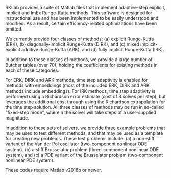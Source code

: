 RKLab provides a suite of Matlab files that implement adaptive-step
explicit, implicit and ImEx Runge-Kutta methods.  This software is designed
for instructional use and has been implemented to be easily understood
and modified.  As a result, certain efficiency-related optimizations
have been omitted.

We currently provide four classes of methods:
(a) explicit Runge-Kutta (ERK),
(b) diagonally-implicit Runge-Kutta (DIRK), and
(c) mixed implicit-explicit additive Runge-Kutta (ARK), and
(d) fully implicit Runge-Kutta (IRK).

In addition to these classes of methods, we provide a large
number of Butcher tables (over 70), holding the coefficients for
existing methods in each of these categories.

For ERK, DIRK and ARK methods, time step adaptivity is enabled for methods
with embeddings (most of the included ERK, DIRK and ARK methods include
embeddings). For IRK methods, time step adaptivity is performed using
a Richardson error estimate (cost of 3 solves per step), but leverages
the additional cost through using the Richardson extrapolation for the
time step solution.  All three classes of methods may be run in
so-called "fixed-step mode", wherein the solver will take steps of a
user-supplied magnitude.

In addition to these sets of solvers, we provide three example
problems that may be used to test different methods, and that may be
used as a template for creating new problems.  These test problems
include:
(a) a non-stiff variant of the Van der Pol oscillator (two-component
    nonlinear ODE system).
(b) a stiff Brusselator problem (three-component nonlinear ODE
    system), and
(c) a PDE variant of the Brusselator problem (two-component nonlinear
    PDE system).

These codes require Matlab v2016b or newer.

